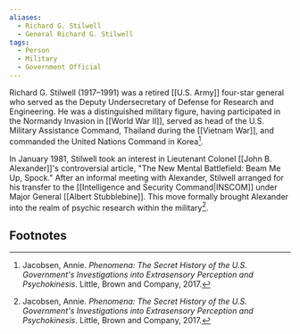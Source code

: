 ```yaml
---
aliases:
  - Richard G. Stilwell
  - General Richard G. Stilwell
tags:
  - Person
  - Military
  - Government Official
---
```

Richard G. Stilwell (1917–1991) was a retired [[U.S. Army]] four-star general who served as the Deputy Undersecretary of Defense for Research and Engineering. He was a distinguished military figure, having participated in the Normandy Invasion in [[World War II]], served as head of the U.S. Military Assistance Command, Thailand during the [[Vietnam War]], and commanded the United Nations Command in Korea[^1].

In January 1981, Stilwell took an interest in Lieutenant Colonel [[John B. Alexander]]'s controversial article, "The New Mental Battlefield: Beam Me Up, Spock." After an informal meeting with Alexander, Stilwell arranged for his transfer to the [[Intelligence and Security Command|INSCOM]] under Major General [[Albert Stubblebine]]. This move formally brought Alexander into the realm of psychic research within the military[^1].

## Footnotes
[^1]: Jacobsen, Annie. *Phenomena: The Secret History of the U.S. Government's Investigations into Extrasensory Perception and Psychokinesis*. Little, Brown and Company, 2017.
